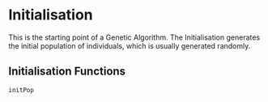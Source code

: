 # Initialisation
This is the starting point of a Genetic Algorithm. The Initialisation generates the initial population of individuals, which is usually generated randomly.

## Initialisation Functions

```@docs
initPop
```